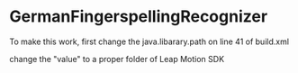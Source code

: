 # GermanFingerspellingRecognizer

To make this work, first change the java.libarary.path on line 41
of build.xml

<sysproperty key="java.library.path" value="/home/tengfei/thesis/LeapDeveloperKit_2.2.6+29154_linux/LeapSDK/lib/x86"/>

change the "value" to a proper folder of Leap Motion SDK
